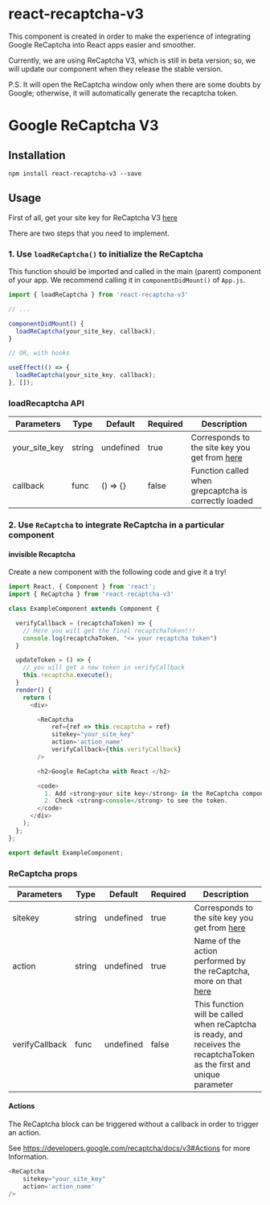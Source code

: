 # react-recaptcha-v3

This component is created in order to make the experience of integrating Google ReCaptcha into React apps easier and smoother.

Currently, we are using ReCaptcha V3, which is still in beta version; so, we will update our component when they release the stable version.

P.S. It will open the ReCaptcha window only when there are some doubts by Google; otherwise, it will automatically generate the recaptcha token.

# Google ReCaptcha V3

## Installation

`npm install react-recaptcha-v3 --save`

## Usage

First of all, get your site key for ReCaptcha V3 [here](https://www.google.com/recaptcha/admin#v3signup "V3 signup")

There are two steps that you need to implement.

### 1. Use `loadReCaptcha()` to initialize the ReCaptcha

This function should be imported and called in the main (parent) component of your app. We recommend calling it in `componentDidMount()` of `App.js`.

```js
import { loadReCaptcha } from 'react-recaptcha-v3'

// ...

componentDidMount() {
  loadReCaptcha(your_site_key, callback);
}

// OR, with hooks

useEffect(() => {
  loadReCaptcha(your_site_key, callback);
}, []);
```

### loadRecaptcha API

| Parameters           | Type    | Default   | Required | Description                  |
|----------------------|---------|-----------|----------|------------------------------|
| your_site_key        | string  | undefined | true     | Corresponds to the site key you get from [here](https://www.google.com/recaptcha/admin#v3signup "V3 signup") |
| callback             | func    | () => {}  | false    | Function called when grepcaptcha is correctly loaded |s


### 2. Use `ReCaptcha` to integrate ReCaptcha in a particular component

#### invisible Recaptcha

Create a new component with the following code and give it a try!

```js
import React, { Component } from 'react';
import { ReCaptcha } from 'react-recaptcha-v3'

class ExampleComponent extends Component {

  verifyCallback = (recaptchaToken) => {
    // Here you will get the final recaptchaToken!!!  
    console.log(recaptchaToken, "<= your recaptcha token")
  }

  updateToken = () => {
    // you will get a new token in verifyCallback
    this.recaptcha.execute();
  }
  render() {
    return (
      <div>

        <ReCaptcha
            ref={ref => this.recaptcha = ref}
            sitekey="your_site_key"
            action='action_name'
            verifyCallback={this.verifyCallback}
        />

        <h2>Google ReCaptcha with React </h2>

        <code>
          1. Add <strong>your site key</strong> in the ReCaptcha component. <br/>
          2. Check <strong>console</strong> to see the token.
        </code>
      </div>
    );
  };
};

export default ExampleComponent;

```

### ReCaptcha props

| Parameters           | Type    | Default   | Required | Description                  |
|----------------------|---------|-----------|----------|------------------------------|
| sitekey              | string  | undefined | true     | Corresponds to the site key you get from [here](https://www.google.com/recaptcha/admin#v3signup "V3 signup") |
| action               | string  | undefined | true     | Name of the action performed by the reCaptcha, more on that [here](https://developers.google.com/recaptcha/docs/v3#Actions "V3 actions") |
| verifyCallback       | func    | undefined | false     | This function will be called when reCaptcha is ready, and receives the recaptchaToken as the first and unique parameter |

#### Actions

The ReCaptcha block can be triggered without a callback in order to trigger an action. 

See https://developers.google.com/recaptcha/docs/v3#Actions for more Information.

```js
<ReCaptcha
    sitekey="your_site_key"
    action='action_name'
/>
```

